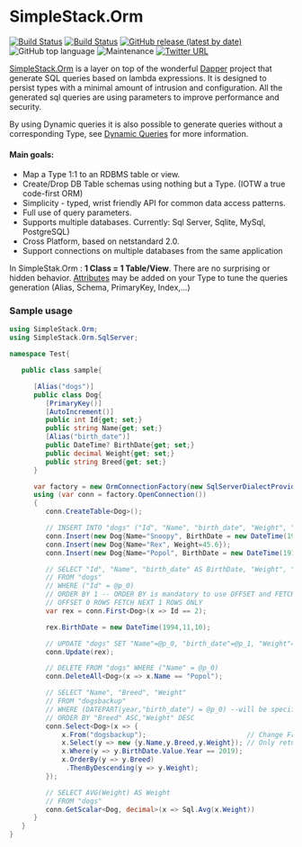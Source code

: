 # SimpleStack.Orm

[![Build Status](https://img.shields.io/nuget/dt/simplestack.orm)](https://www.nuget.org/packages/SimpleStack.Orm)
[![Build Status](https://img.shields.io/github/license/simplestack/simplestack.orm)](https://www.github.com/simplestack/simplestack.orm)
[![GitHub release (latest by date)](https://img.shields.io/github/v/release/simplestack/simplestack.orm)](https://github.com/SimpleStack/simplestack.orm/releases/)
![GitHub top language](https://img.shields.io/github/languages/top/simplestack/simplestack.orm)
![Maintenance](https://img.shields.io/maintenance/yes/2022)
[![Twitter URL](https://img.shields.io/twitter/url?label=Follow%20us&style=social&url=https%3A%2F%2Ftwitter.com%2Fsimplestackproj)](https://twitter.com/simplestackproj)

[SimpleStack.Orm](https://simplestack.org) is a layer on top of the wonderful [Dapper](https://github.com/StackExchange/dapper-dot-net/) project that generate SQL queries based on lambda expressions. It is designed to persist types with a minimal amount of intrusion and configuration. All the generated sql queries are using parameters to improve performance and security.  
  
By using Dynamic queries it is also possible to generate queries without a corresponding Type, see [Dynamic Queries](https://simplestack.org/query/select_async_dyn) for more information.  

#### Main goals:  

* Map a Type 1:1 to an RDBMS table or view.
* Create/Drop DB Table schemas using nothing but a Type. (IOTW a true code-first ORM)  
* Simplicity - typed, wrist friendly API for common data access patterns.  
* Full use of query parameters.  
* Supports multiple databases. Currently: Sql Server, Sqlite, MySql, PostgreSQL)  
* Cross Platform, based on netstandard 2.0.  
* Support connections on multiple databases from the same application  
  
In SimpleStak.Orm : **1 Class = 1 Table/View**. There are no surprising or hidden behavior.  [Attributes](https://simplestack.org/attributes) may be added on your Type to tune the queries generation (Alias, Schema, PrimaryKey, Index,...)

### Sample usage

```csharp
using SimpleStack.Orm;
using SimpleStack.Orm.SqlServer;

namespace Test{

   public class sample{

      [Alias("dogs")]
      public class Dog{
         [PrimaryKey()]
         [AutoIncrement()]
         public int Id{get; set;}
         public string Name{get; set;}
         [Alias("birth_date")]
         public DateTime? BirthDate{get; set;}
         public decimal Weight{get; set;}
         public string Breed{get; set;}
      }

      var factory = new OrmConnectionFactory(new SqlServerDialectProvider(), "server=...");
      using (var conn = factory.OpenConnection())
      {
         conn.CreateTable<Dog>();

         // INSERT INTO "dogs" ("Id", "Name", "birth_date", "Weight", "Breed" ) VALUES (@p_0, @p_1, @p_2, @p_3, @p_4)
         conn.Insert(new Dog{Name="Snoopy", BirthDate = new DateTime(1950,10,01), Weight=25.4});
         conn.Insert(new Dog{Name="Rex", Weight=45.6});
         conn.Insert(new Dog{Name="Popol", BirthDate = new DateTime(1918,09,13), Weight=2});

         // SELECT "Id", "Name", "birth_date" AS BirthDate, "Weight", "Breed"
         // FROM "dogs"
         // WHERE ("Id" = @p_0)
         // ORDER BY 1 -- ORDER BY is mandatory to use OFFSET and FETCH clause in SQLServer
         // OFFSET 0 ROWS FETCH NEXT 1 ROWS ONLY
         var rex = conn.First<Dog>(x => Id == 2);

         rex.BirthDate = new DateTime(1994,11,10);

         // UPDATE "dogs" SET "Name"=@p_0, "birth_date"=@p_1, "Weight"=@p_2, "Breed"=@p_3 WHERE "Id"=@p_4
         conn.Update(rex);

         // DELETE FROM "dogs" WHERE ("Name" = @p_0)
         conn.DeleteAll<Dog>(x => x.Name == "Popol");

         // SELECT "Name", "Breed", "Weight"
         // FROM "dogsbackup"
         // WHERE (DATEPART(year,"birth_date") = @p_0) --will be specific depending on database
         // ORDER BY "Breed" ASC,"Weight" DESC
         conn.Select<Dog>(x => {
             x.From("dogsbackup");                         // Change From clause
             x.Select(y => new {y.Name,y.Breed,y.Weight}); // Only return some fields
             x.Where(y => y.BirthDate.Value.Year == 2019);
             x.OrderBy(y => y.Breed)
              .ThenByDescending(y => y.Weight);
         });

         // SELECT AVG(Weight) AS Weight
         // FROM "dogs"
         conn.GetScalar<Dog, decimal>(x => Sql.Avg(x.Weight))
      }
   }
}
```
